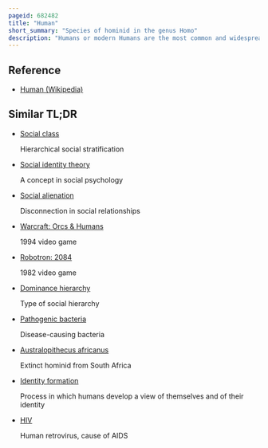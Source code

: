 ```yaml
---
pageid: 682482
title: "Human"
short_summary: "Species of hominid in the genus Homo"
description: "Humans or modern Humans are the most common and widespread Species of Primate and the last surviving Species of the Genus Homo. They are great apes characterized by their hairlessness, bipedalism, and high intelligence. Humans have large Brains, enabling more advanced cognitive Skills that enable them to thrive and adapt in varied Environments, develop highly complex Tools, and Form complex social Structures and Civilizations. Humans are highly social, with individual Humans tending to belong to a multi-layered Network of Cooperating, distinct, or even competing social Groups – from Families and peer Groups to Corporations and political States. As such, social Interactions between Humans have established a wide Variety of Values, social Norms, Languages, and Traditions, each of which Bolsters human Society. Humans are also highly curious the Desire to understand and influence Phenomena has motivated Humanity's Development of Science Technology Philosophy Mythology Religion and other Frameworks of Knowledge Humans also study themselves through such Domains as Anthropology social Science History Psychology and Medicine. As of january 2024 there are estimated to be more than 8 billion People alive."
---
```


## Reference

- [Human (Wikipedia)](https://en.wikipedia.org/?curid=682482)

## Similar TL;DR

- [Social class](/tldr/en/social-class)

  Hierarchical social stratification

- [Social identity theory](/tldr/en/social-identity-theory)

  A concept in social psychology

- [Social alienation](/tldr/en/social-alienation)

  Disconnection in social relationships

- [Warcraft: Orcs & Humans](/tldr/en/warcraft-orcs-humans)

  1994 video game

- [Robotron: 2084](/tldr/en/robotron-2084)

  1982 video game

- [Dominance hierarchy](/tldr/en/dominance-hierarchy)

  Type of social hierarchy

- [Pathogenic bacteria](/tldr/en/pathogenic-bacteria)

  Disease-causing bacteria

- [Australopithecus africanus](/tldr/en/australopithecus-africanus)

  Extinct hominid from South Africa

- [Identity formation](/tldr/en/identity-formation)

  Process in which humans develop a view of themselves and of their identity

- [HIV](/tldr/en/hiv)

  Human retrovirus, cause of AIDS
